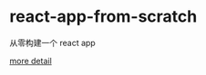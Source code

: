 # react-app-from-scratch

从零构建一个 react app

[more detail](https://medium.com/@JedaiSaboteur/creating-a-react-app-from-scratch-f3c693b84658)
